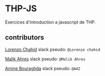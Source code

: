 # THP-JS

Exercices d'introduction a javascript de THP.

## contributors

[Lorenzo Chahid](https://github.com/modeuil) slack pseudo: `@Lorenzo chahid`

[Malik Ahres](https://github.com/Malik42) slack pseudo: `@Malik Ahres`

[Amine Bouraghda](https://github.com/Amine42) slack pseudo: `@A42`
